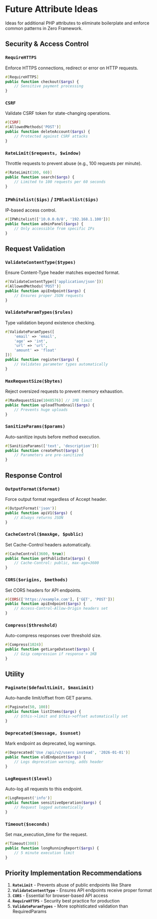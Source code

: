 # Future Attribute Ideas

Ideas for additional PHP attributes to eliminate boilerplate and enforce common patterns in Zero Framework.

## Security & Access Control

### `RequireHTTPS`
Enforce HTTPS connections, redirect or error on HTTP requests.
```php
#[RequireHTTPS]
public function checkout($args) {
    // Sensitive payment processing
}
```

### `CSRF`
Validate CSRF token for state-changing operations.
```php
#[CSRF]
#[AllowedMethods('POST')]
public function deleteAccount($args) {
    // Protected against CSRF attacks
}
```

### `RateLimit($requests, $window)`
Throttle requests to prevent abuse (e.g., 100 requests per minute).
```php
#[RateLimit(100, 60)]
public function search($args) {
    // Limited to 100 requests per 60 seconds
}
```

### `IPWhitelist($ips)` / `IPBlacklist($ips)`
IP-based access control.
```php
#[IPWhitelist(['10.0.0.0/8', '192.168.1.100'])]
public function adminPanel($args) {
    // Only accessible from specific IPs
}
```

## Request Validation

### `ValidateContentType($types)`
Ensure Content-Type header matches expected format.
```php
#[ValidateContentType(['application/json'])]
#[AllowedMethods('POST')]
public function apiEndpoint($args) {
    // Ensures proper JSON requests
}
```

### `ValidateParamTypes($rules)`
Type validation beyond existence checking.
```php
#[ValidateParamTypes([
    'email' => 'email',
    'age' => 'int',
    'url' => 'url',
    'amount' => 'float'
])]
public function register($args) {
    // Validates parameter types automatically
}
```

### `MaxRequestSize($bytes)`
Reject oversized requests to prevent memory exhaustion.
```php
#[MaxRequestSize(1048576)] // 1MB limit
public function uploadThumbnail($args) {
    // Prevents huge uploads
}
```

### `SanitizeParams($params)`
Auto-sanitize inputs before method execution.
```php
#[SanitizeParams(['text', 'description'])]
public function createPost($args) {
    // Parameters are pre-sanitized
}
```

## Response Control

### `OutputFormat($format)`
Force output format regardless of Accept header.
```php
#[OutputFormat('json')]
public function apiV1($args) {
    // Always returns JSON
}
```

### `CacheControl($maxAge, $public)`
Set Cache-Control headers automatically.
```php
#[CacheControl(3600, true)]
public function getPublicData($args) {
    // Cache-Control: public, max-age=3600
}
```

### `CORS($origins, $methods)`
Set CORS headers for API endpoints.
```php
#[CORS(['https://example.com'], ['GET', 'POST'])]
public function apiEndpoint($args) {
    // Access-Control-Allow-Origin headers set
}
```

### `Compress($threshold)`
Auto-compress responses over threshold size.
```php
#[Compress(1024)]
public function getLargeDataset($args) {
    // Gzip compression if response > 1KB
}
```

## Utility

### `Paginate($defaultLimit, $maxLimit)`
Auto-handle limit/offset from GET params.
```php
#[Paginate(50, 100)]
public function listItems($args) {
    // $this->limit and $this->offset automatically set
}
```

### `Deprecated($message, $sunset)`
Mark endpoint as deprecated, log warnings.
```php
#[Deprecated('Use /api/v2/users instead', '2026-01-01')]
public function oldEndpoint($args) {
    // Logs deprecation warning, adds header
}
```

### `LogRequest($level)`
Auto-log all requests to this endpoint.
```php
#[LogRequest('info')]
public function sensitiveOperation($args) {
    // Request logged automatically
}
```

### `Timeout($seconds)`
Set max_execution_time for the request.
```php
#[Timeout(300)]
public function longRunningReport($args) {
    // 5 minute execution limit
}
```

## Priority Implementation Recommendations

1. **`RateLimit`** - Prevents abuse of public endpoints like Share
2. **`ValidateContentType`** - Ensures API endpoints receive proper format
3. **`CORS`** - Essential for browser-based API access
4. **`RequireHTTPS`** - Security best practice for production
5. **`ValidateParamTypes`** - More sophisticated validation than RequiredParams
